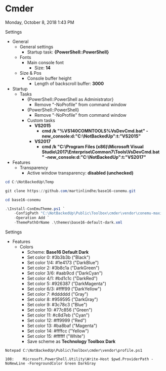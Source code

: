 ﻿# Cmder

Monday, October 8, 2018
1:43 PM

Settings

- General
  - General settings
    - Startup task: **{PowerShell::PowerShell}**
  - Fonts
    - Main console font
      - Size: **14**
  - Size & Pos
    - Console buffer height
      - Length of backscroll buffer: **3000**
- Startup
  - Tasks
    - {PowerShell::PowerShell as Administrator}
      - Remove "-NoProfile" from command window
    - {PowerShell::PowerShell}
      - Remove "-NoProfile" from command window
    - Custom tasks
      - **VS2015**
        - **cmd /k "%VS140COMNTOOLS%VsDevCmd.bat" -new_console:d:"C:\\NotBackedUp":t:"VS2015"**
      - **VS2017**
        - **cmd /k "C:\\Program Files (x86)\\Microsoft Visual Studio\\2017\\Enterprise\\Common7\\Tools\\VsDevCmd.bat"  -new_console:d:"C:\\NotBackedUp":t:"VS2017"**
- Features
  - Transparency
    - Active window transparency: **disabled (unchecked)**

```PowerShell
cd C:\NotBackedUp\Temp

git clone https://github.com/martinlindhe/base16-conemu.git

cd base16-conemu

.\Install-ConEmuTheme.ps1 `
    -ConfigPath "C:\NotBackedUp\Public\Toolbox\cmder\vendor\conemu-maximus5\ConEmu.xml" `
    -Operation Add `
    -ThemePathOrName .\themes\base16-default-dark.xml
```

Settings

- Features
  - Colors
    - Scheme: **Base16 Default Dark**
    - Set color 0: #3b3b3b ("Black")
    - Set color 1/4: #1e4173 ("DarkBlue")
    - Set color 2: #3b8c1a ("DarkGreen")
    - Set color 3/6: #aab9cd ("DarkCyan")
    - Set color 4/1: #bd1c1c ("DarkRed")
    - Set color 5: #926387 ("DarkMagenta")
    - Set color 6/3: #ffff99 ("DarkYellow")
    - Set color 7: #dddddd ("Gray")
    - Set color 8: #959595 ("DarkGray")
    - Set color 9: #3c78c3 ("Blue")
    - Set color 10: #77c856 ("Green")
    - Set color 11: #c8d7eb ("Cyan")
    - Set color 12: #ff9999 ("Red")
    - Set color 13: #ba8baf ("Magenta")
    - Set color 14: #ffffcc ("Yellow")
    - Set color 15: #ffffff ("White")
    - Save scheme as **Technology Toolbox Dark**

```Console
Notepad C:\NotBackedUp\Public\Toolbox\cmder\vendor\profile.ps1

108:    Microsoft.PowerShell.Utility\Write-Host $pwd.ProviderPath -NoNewLine -ForegroundColor Green DarkGray
```
